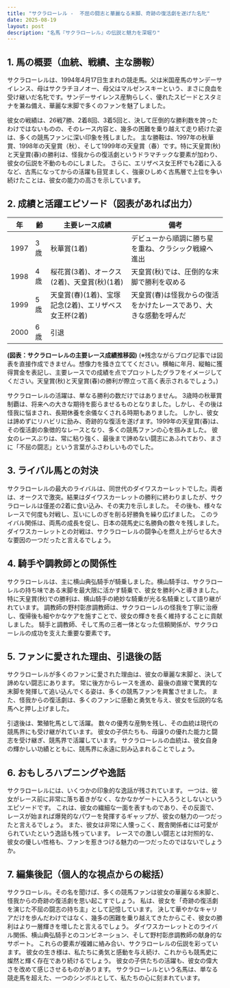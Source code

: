 ```yaml
---
title: "サクラローレル -  不屈の闘志と華麗なる末脚、奇跡の復活劇を遂げた名牝"
date: 2025-08-19
layout: post
description: "名馬『サクラローレル』の伝説と魅力を深堀り"
---
```


## 1. 馬の概要（血統、戦績、主な勝鞍）

サクラローレルは、1994年4月17日生まれの競走馬。父は米国産馬のサンデーサイレンス、母はサクラチヨノオー、母父はマルゼンスキーという、まさに良血を受け継いだ名牝です。サンデーサイレンス産駒らしく、優れたスピードとスタミナを兼ね備え、華麗な末脚で多くのファンを魅了しました。

彼女の戦績は、26戦7勝、2着8回、3着5回と、決して圧倒的な勝利数を誇ったわけではないものの、そのレース内容と、幾多の困難を乗り越えて走り続けた姿は、多くの競馬ファンに深い印象を残しました。  主な勝鞍は、1997年の秋華賞、1998年の天皇賞（秋）、そして1999年の天皇賞（春）です。特に天皇賞(秋)と天皇賞(春)の勝利は、怪我からの復活劇というドラマチックな要素が加わり、彼女の伝説を不動のものにしました。  さらに、エリザベス女王杯でも2着に入るなど、古馬になってからの活躍も目覚ましく、強豪ひしめく古馬層で上位を争い続けたことは、彼女の能力の高さを示しています。


## 2. 成績と活躍エピソード（図表があれば出力）


| 年 | 齢 | 主要レース成績 | 備考 |
|---|---|---|---|
| 1997 | 3歳 | 秋華賞(1着) |  デビューから順調に勝ち星を重ね、クラシック戦線へ進出 |
| 1998 | 4歳 | 桜花賞(3着)、オークス(2着)、天皇賞(秋)(1着) | 天皇賞(秋)では、圧倒的な末脚で勝利を収める |
| 1999 | 5歳 | 天皇賞(春)(1着)、宝塚記念(2着)、エリザベス女王杯(2着) | 天皇賞(春)は怪我からの復活をかけたレースであり、大きな感動を呼んだ |
| 2000 | 6歳 |  引退 |  |


**(図表：サクラローレルの主要レース成績推移図)**  (※残念ながらブログ記事では図表を直接作成できません。想像力を掻き立ててください。横軸に年月、縦軸に獲得賞金を表記し、主要レースでの成績を点でプロットしたグラフをイメージしてください。天皇賞(秋)と天皇賞(春)の勝利が際立って高く表示されるでしょう。)


サクラローレルの活躍は、単なる勝利の数だけではありません。  3歳時の秋華賞制覇は、将来への大きな期待を膨らませるものとなりました。しかし、その後は怪我に悩まされ、長期休養を余儀なくされる時期もありました。  しかし、彼女は諦めずにリハビリに励み、奇跡的な復活を遂げます。1999年の天皇賞(春)は、その復活劇の象徴的なレースとなり、多くの競馬ファンの心を掴みました。  彼女のレースぶりは、常に粘り強く、最後まで諦めない闘志にあふれており、まさに「不屈の闘志」という言葉がふさわしいものでした。


## 3. ライバル馬との対決

サクラローレルの最大のライバルは、同世代のダイワスカーレットでした。両者は、オークスで激突。結果はダイワスカーレットの勝利に終わりましたが、サクラローレルは僅差の2着に食い込み、その実力を示しました。  その後も、様々なレースで何度も対戦し、互いにしのぎを削る好勝負を繰り広げました。  このライバル関係は、両馬の成長を促し、日本の競馬史に名勝負の数々を残しました。  ダイワスカーレットとの対戦は、サクラローレルの闘争心を燃え上がらせる大きな要因の一つだったと言えるでしょう。


## 4. 騎手や調教師との関係性

サクラローレルは、主に横山典弘騎手が騎乗しました。横山騎手は、サクラローレルの持ち味である末脚を最大限に活かす騎乗で、彼女を勝利へと導きました。  特に天皇賞(秋)での勝利は、横山騎手の絶妙な騎乗が光る名騎乗として語り継がれています。  調教師の野村彰彦調教師は、サクラローレルの怪我を丁寧に治療し、復帰後も細やかなケアを施すことで、彼女の輝きを長く維持することに貢献しました。  騎手と調教師、そして馬の三者一体となった信頼関係が、サクラローレルの成功を支えた重要な要素です。


## 5. ファンに愛された理由、引退後の話

サクラローレルが多くのファンに愛された理由は、彼女の華麗な末脚と、決して諦めない闘志にあります。  常に後方からレースを進め、最後の直線で驚異的な末脚を発揮して追い込んでくる姿は、多くの競馬ファンを興奮させました。  また、怪我からの復活劇は、多くのファンに感動と勇気を与え、彼女を伝説的な名馬へと押し上げました。

引退後は、繁殖牝馬として活躍。  数々の優秀な産駒を残し、その血統は現代の競馬界にも受け継がれています。  彼女の子供たちも、母譲りの優れた能力と闘志を受け継ぎ、競馬界で活躍しています。  サクラローレルの血統は、彼女自身の輝かしい功績とともに、競馬界に永遠に刻み込まれることでしょう。


## 6. おもしろハプニングや逸話

サクラローレルには、いくつかの印象的な逸話が残されています。  一つは、彼女がレース前に非常に落ち着きがなく、なかなかゲートに入ろうとしないというエピソードです。  これは、彼女の繊細な一面を表すものであり、その反面で、レースが始まれば爆発的なパワーを発揮するギャップが、彼女の魅力の一つだったと言えるでしょう。  また、彼女は非常に人懐っこく、厩舎関係者には可愛がられていたという逸話も残っています。  レースでの激しい闘志とは対照的な、彼女の優しい性格も、ファンを惹きつける魅力の一つだったのではないでしょうか。


## 7. 編集後記（個人的な視点からの総括）

サクラローレル。その名を聞けば、多くの競馬ファンは彼女の華麗なる末脚と、怪我からの奇跡の復活劇を思い起こすでしょう。  私は、彼女を「奇跡の復活劇を演じた不屈の闘志の持ち主」として記憶しています。  決して華やかなキャリアだけを歩んだわけではなく、幾多の困難を乗り越えてきたからこそ、彼女の勝利はより一層輝きを増したと言えるでしょう。  ダイワスカーレットとのライバル関係、横山典弘騎手とのコンビネーション、そして野村彰彦調教師の献身的なサポート。  これらの要素が複雑に絡み合い、サクラローレルの伝説を彩っています。  彼女の生き様は、私たちに勇気と感動を与え続け、これからも競馬史に燦然と輝く存在であり続けるでしょう。  彼女の子供たちの活躍も、彼女の偉大さを改めて感じさせるものがあります。  サクラローレルという名馬は、単なる競走馬を超えた、一つのシンボルとして、私たちの心に刻まれています。
